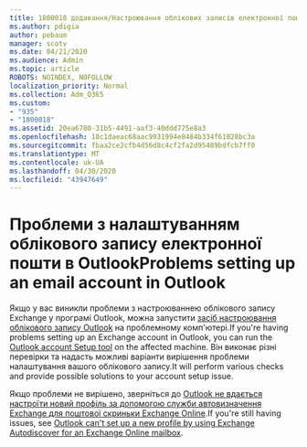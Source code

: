 ```yaml
---
title: 1800018 додавання/Настроювання облікових записів електронної пошти
ms.author: pdigia
author: pebaum
manager: scotv
ms.date: 04/21/2020
ms.audience: Admin
ms.topic: article
ROBOTS: NOINDEX, NOFOLLOW
localization_priority: Normal
ms.collection: Adm_O365
ms.custom:
- "935"
- "1800018"
ms.assetid: 20ea6700-31b5-4491-aaf3-40ddd775e8a3
ms.openlocfilehash: 18c1daeac68aac9931994e8484b334f61028bc3a
ms.sourcegitcommit: fbaa2ce2cfb4d56d8c4cf2fa2d95489bdfcb7ff0
ms.translationtype: MT
ms.contentlocale: uk-UA
ms.lasthandoff: 04/30/2020
ms.locfileid: "43947649"
---
```

# <a name="problems-setting-up-an-email-account-in-outlook"></a><span data-ttu-id="ca058-102">Проблеми з налаштуванням облікового запису електронної пошти в Outlook</span><span class="sxs-lookup"><span data-stu-id="ca058-102">Problems setting up an email account in Outlook</span></span>

<span data-ttu-id="ca058-103">Якщо у вас виникли проблеми з настроюваннею облікового запису Exchange у програмі Outlook, можна запустити [засіб настроювання облікового запису Outlook](https://aka.ms/SaRA-OutlookSetupProfile) на проблемному комп'ютері.</span><span class="sxs-lookup"><span data-stu-id="ca058-103">If you're having problems setting up an Exchange account in Outlook, you can run the [Outlook account Setup tool](https://aka.ms/SaRA-OutlookSetupProfile) on the affected machine.</span></span> <span data-ttu-id="ca058-104">Він виконає різні перевірки та надасть можливі варіанти вирішення проблеми налаштування вашого облікового запису.</span><span class="sxs-lookup"><span data-stu-id="ca058-104">It will perform various checks and provide possible solutions to your account setup issue.</span></span>
  
<span data-ttu-id="ca058-105">Якщо проблеми не вирішено, зверніться до [Outlook не вдається настроїти новий профіль за допомогою служби автовизначення Exchange для поштової скриньки Exchange Online](https://docs.microsoft.com/exchange/troubleshoot/outlook-profiles/cannot-set-up-profile-autodiscover).</span><span class="sxs-lookup"><span data-stu-id="ca058-105">If you're still having issues, see [Outlook can't set up a new profile by using Exchange Autodiscover for an Exchange Online mailbox](https://docs.microsoft.com/exchange/troubleshoot/outlook-profiles/cannot-set-up-profile-autodiscover).</span></span>
  